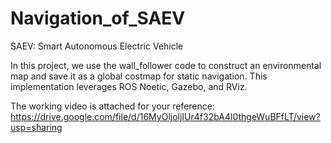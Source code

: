 # Navigation_of_SAEV

SAEV: Smart Autonomous Electric Vehicle 

In this project, we use the wall_follower code to construct an environmental map and save it as a global costmap for static navigation. This implementation leverages ROS Noetic, Gazebo, and RViz.

The working video is attached for your reference:
https://drive.google.com/file/d/16MyOljoljIUr4f32bA4l0thgeWuBFfLT/view?usp=sharing
